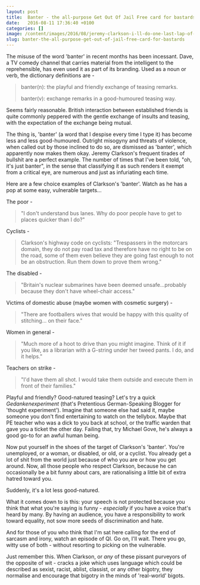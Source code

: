 ```yaml
---
layout: post
title:  Banter - the all-purpose Get Out Of Jail Free card for bastards
date:   2016-08-11 17:36:40 +0100
categories: []
image: /content/images/2016/08/jeremy-clarkson-i-ll-do-one-last-lap-of-top-gear-track-before-f-b-sack-me-93484_1.jpg
slug: banter-the-all-purpose-get-out-of-jail-free-card-for-bastards
---
```


The misuse of the word 'banter' in recent months has been incessant. Dave, a TV comedy channel that carries material from the intelligent to the reprehensible, has even used it as part of its branding. Used as a noun or verb, the dictionary definitions are -

> banter(n): the playful and friendly exchange of teasing remarks.
>
> banter(v): exchange remarks in a good-humoured teasing way.

Seems fairly reasonable. British interaction between established friends is quite commonly peppered with the gentle exchange of insults and teasing, with the expectation of the exchange being mutual.

The thing is, 'banter' (a word that I despise every time I type it) has become less and less good-humoured. Outright misogyny and threats of violence, when called out by those inclined to do so, are dismissed as 'banter', which apparently now makes them okay. Jeremy Clarkson's frequent tirades of bullshit are a perfect example. The number of times that I've been told, "oh, it's just banter", in the sense that classifying it as such renders it exempt from a critical eye, are numerous and just as infuriating each time.

Here are a few choice examples of Clarkson's 'banter'. Watch as he has a pop at some easy, vulnerable targets...

The poor -

> "I don't understand bus lanes. Why do poor people have to get to places quicker than I do?"

Cyclists -

> Clarkson's highway code on cyclists: "Trespassers in the motorcars domain, they do not pay road tax and therefore have no right to be on the road, some of them even believe they are going fast enough to not be an obstruction. Run them down to prove them wrong."

The disabled -

> "Britain's nuclear submarines have been deemed unsafe...probably because they don't have wheel-chair access."

Victims of domestic abuse (maybe women with cosmetic surgery) -

> "There are footballers wives that would be happy with this quality of stitching... on their face."

Women in general -

> "Much more of a hoot to drive than you might imagine. Think of it if you like, as a librarian with a G-string under her tweed pants. I do, and it helps."

Teachers on strike -

> "I'd have them all shot. I would take them outside and execute them in front of their families."

Playful and friendly? Good-natured teasing? Let's try a quick *Gedankenexperiment* (that's Pretentious German-Speaking Blogger for 'thought experiment'). Imagine that someone else had said it, maybe someone you don't find entertaining to watch on the tellybox. Maybe that PE teacher who was a dick to you back at school, or the traffic warden that gave you a ticket the other day. Failing that, try Michael Gove, he's always a good go-to for an awful human being.

Now put yourself in the shoes of the target of Clarkson's 'banter'. You're unemployed, or a woman, or disabled, or old, or a cyclist. You already get a lot of shit from the world just because of who you are or how you get around. Now, all those people who respect Clarkson, because he can occasionally be a bit funny about cars, are rationalising a little bit of extra hatred toward you.

Suddenly, it's a lot less good-natured.

What it comes down to is this: your speech is not protected because you think that what you're saying is funny - *especially* if you have a voice that's heard by many. By having an audience, you have a responsibility to work toward equality, not sow more seeds of discrimination and hate.

And for those of you who think that I'm sat here calling for the end of sarcasm and irony, watch an episode of QI. Go on, I'll wait. There you go, witty use of both - without resorting to picking on the vulnerable.

Just remember this. When Clarkson, or *any* of these pissant purveyors of the opposite of wit - cracks a joke which uses language which could be described as sexist, racist, ablist, classist, or any other bigotry, they normalise and encourage that bigotry in the minds of 'real-world' bigots.
